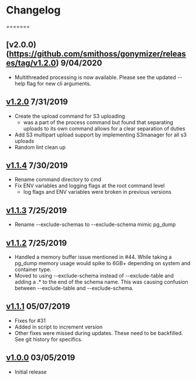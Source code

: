 # Changelog
=======
## [v2.0.0)(https://github.com/smithoss/gonymizer/releases/tag/v1.2.0) 9/04/2020
* Multithreaded processing is now available. Please see the updated --help flag for new cli arguments.

## [v1.2.0](https://github.com/smithoss/gonymizer/releases/tag/v1.2.0) 7/31/2019
* Create the upload command for S3 uploading
  * was a part of the process command but found that separating uploads to its own command allows for a clear separation of duties
* Add S3 multipart upload support by implementing S3manager for all s3 uploads
* Random lint clean up

## [v1.1.4](https://github.com/smithoss/gonymizer/releases/tag/v1.1.3) 7/30/2019
* Rename command directory to cmd
* Fix ENV variables and logging flags at the root command level
  * log flags and ENV variables were broken in previous versions
  
## [v1.1.3](https://github.com/smithoss/gonymizer/releases/tag/v1.1.3) 7/25/2019
* Rename --exclude-schemas to --exclude-schema mimic pg_dump

## [v1.1.2](https://github.com/smithoss/gonymizer/releases/tag/v1.1.2) 7/25/2019
* Handled a memory buffer issue mentioned in #44. While taking a pg_dump memory usage would spike to 6GB+ depending on
system and container type.
* Moved to using --exclude-schema instead of --exclude-table and adding a .* to the end of the schema name. This was 
causing confusion between --exclude-table and --exclude-schema.

## [v1.1.1](https://github.com/smithoss/gonymizer/releases/tag/v1.1.1) 05/07/2019
* Fixes for #31
* Added in script to increment version
* Other fixes were missed during updates. These need to be backfilled. See git history for specifics.

## [v1.0.0](https://github.com/smithoss/gonymizer/releases/tag/v1.0.0) 03/05/2019
* Initial release
